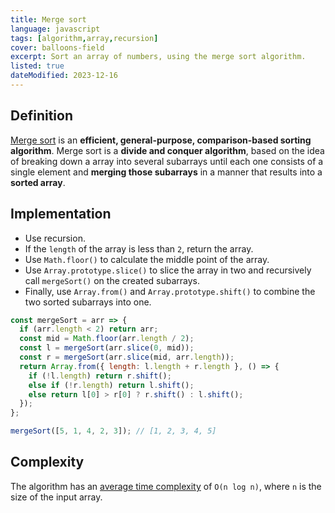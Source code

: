 ```yaml
---
title: Merge sort
language: javascript
tags: [algorithm,array,recursion]
cover: balloons-field
excerpt: Sort an array of numbers, using the merge sort algorithm.
listed: true
dateModified: 2023-12-16
---
```


## Definition

[Merge sort](https://en.wikipedia.org/wiki/Merge_sort) is an **efficient, general-purpose, comparison-based sorting algorithm**. Merge sort is a **divide and conquer algorithm**, based on the idea of breaking down a array into several subarrays until each one consists of a single element and **merging those subarrays** in a manner that results into a **sorted array**.

## Implementation

- Use recursion.
- If the `length` of the array is less than `2`, return the array.
- Use `Math.floor()` to calculate the middle point of the array.
- Use `Array.prototype.slice()` to slice the array in two and recursively call `mergeSort()` on the created subarrays.
- Finally, use `Array.from()` and `Array.prototype.shift()` to combine the two sorted subarrays into one.

```js
const mergeSort = arr => {
  if (arr.length < 2) return arr;
  const mid = Math.floor(arr.length / 2);
  const l = mergeSort(arr.slice(0, mid));
  const r = mergeSort(arr.slice(mid, arr.length));
  return Array.from({ length: l.length + r.length }, () => {
    if (!l.length) return r.shift();
    else if (!r.length) return l.shift();
    else return l[0] > r[0] ? r.shift() : l.shift();
  });
};

mergeSort([5, 1, 4, 2, 3]); // [1, 2, 3, 4, 5]
```

## Complexity

The algorithm has an [average time complexity](/js/s/big-o-cheatsheet#array-sorting-algorithms) of `O(n log n)`, where `n` is the size of the input array.
